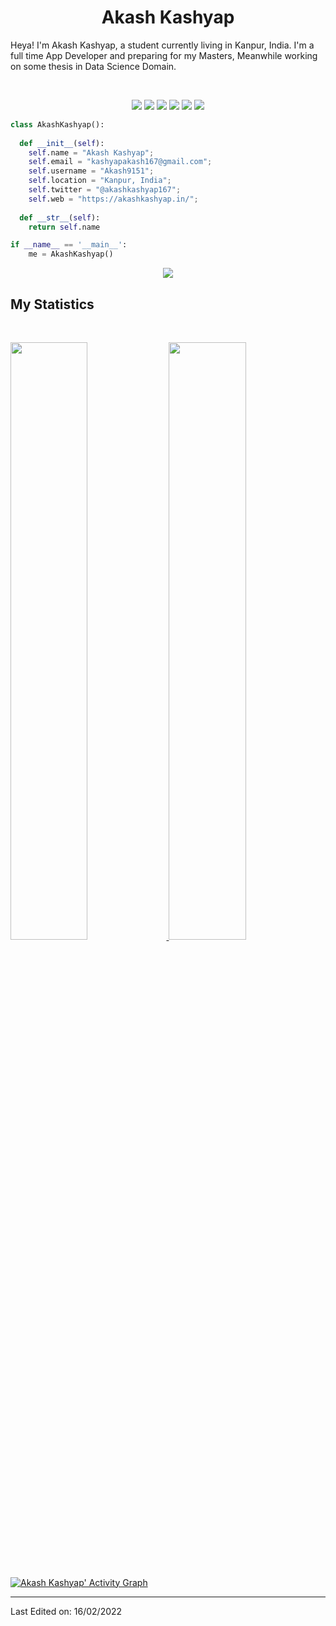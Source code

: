 <h1 align="center">
  <b>Akash Kashyap</b>
</h1>

Heya! I'm Akash Kashyap, a student currently living in Kanpur, India. I'm a full time App Developer and preparing for my Masters, Meanwhile working on some thesis in Data Science Domain.

<br>

<p>
<div align="center">
  <img src="https://img.shields.io/badge/Flutter-02569B?style=for-the-badge&logo=flutter&logoColor=white">
  <img src="https://img.shields.io/badge/TypeScript-007ACC?style=for-the-badge&logo=typescript&logoColor=white">
  <img src="https://img.shields.io/badge/Python-FFD43B?style=for-the-badge&logo=python&logoColor=blue">
  <img src="https://img.shields.io/badge/Pandas-2C2D72?style=for-the-badge&logo=pandas&logoColor=white">
  <img src="https://img.shields.io/badge/Numpy-777BB4?style=for-the-badge&logo=numpy&logoColor=white">
  <img src="https://img.shields.io/badge/Visual_Studio_Code-0078D4?style=for-the-badge&logo=visual%20studio%20code&logoColor=white">
</div>
</p>

```python
class AkashKashyap():
    
  def __init__(self):
    self.name = "Akash Kashyap";
    self.email = "kashyapakash167@gmail.com";
    self.username = "Akash9151";
    self.location = "Kanpur, India";
    self.twitter = "@akashkashyap167";
    self.web = "https://akashkashyap.in/";
  
  def __str__(self):
    return self.name

if __name__ == '__main__':
    me = AkashKashyap()
```

<div align="center">
  <a href="https://open.spotify.com/user/6s6pbtefezpookh8gwnkko15v">
    <img src="https://readme-spotify-tingz.vercel.app/api/now-playing">
  </a>
</div>

<!--
<div align="center">
  <a href="https://open.spotify.com/user/6s6pbtefezpookh8gwnkko15v">
    <img src="https://spotify-readme-theta-virid.vercel.app/api?scan=true&theme=dark" width="240px">
  </a>
</div>
-->

## My Statistics

<br/>
<p align="left">
  <a href="https://akashkashyap.in//">
  <img width="49.5%" src="https://github-readme-stats.vercel.app/api?username=Akash9151&show_icons=true&theme=gruvbox&hide_border=true" />
    <img width="49.5%" src="https://github-readme-streak-stats.herokuapp.com/?user=Akash9151&theme=gruvbox&hide_border=true" />
  </a>
</p>
<br>

[![Akash Kashyap' Activity Graph](https://activity-graph.herokuapp.com/graph?username=Akash9151&custom_title=Akash%20Kashyap's%20Contribution%20Graph&theme=gruvbox&bg_color=282828&hide_border=true&line=d1a01f&point=c58545)](https://akashkashyap.in/)

------

Last Edited on: 16/02/2022
